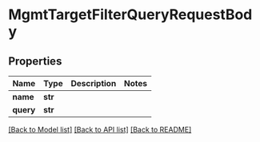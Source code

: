 # MgmtTargetFilterQueryRequestBody

## Properties
Name | Type | Description | Notes
------------ | ------------- | ------------- | -------------
**name** | **str** |  | 
**query** | **str** |  | 

[[Back to Model list]](../README.md#documentation-for-models) [[Back to API list]](../README.md#documentation-for-api-endpoints) [[Back to README]](../README.md)

